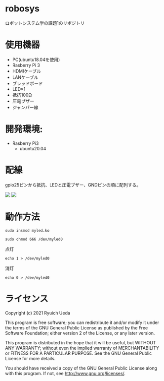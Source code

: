 # robosys

ロボットシステム学の課題1のリポジトリ

# 使用機器
* PC(ubuntu18.04を使用)
* Rasberry Pi 3
* HDMIケーブル
* LANケーブル
* ブレッドボード
* LED×1
* 抵抗100Ω
* 圧電ブザー
* ジャンパー線

# 開発環境:
* Rasberry Pi3
  * ubuntu20.04

# 配線
gpio25ピンから抵抗、LEDと圧電ブザー、GNDピンの順に配列する。

![](https://lh3.googleusercontent.com/djGr50s7JCHUsFOD3r2aYdzRQE1s4wWumOpIDoSAnVMYrCLV8fnCsTNJWdTdL7-yGFwPuKwYIdZKYy6JGzHsmGCJtgCNClYYOMoFlz17)
![](https://lh3.googleusercontent.com/G9CgZZSwJNgv6Y6Hd8fIjQkd5uOVv7E9u5gnbNJCJao32J0oTpG5-ZiQ9J9cQWBVUKUvyjYQ1n4xrEsWjjsy-zHeX3fw6VfscR-YQb-olQ)

# 動作方法
 ```
 sudo insmod myled.ko
 ```
 ```
 sudo chmod 666 /dev/myled0
 ```
点灯
 ```
 echo 1 > /dev/myled0
 ```
 消灯
 ```
 echo 0 > /dev/myled0
 ```
 
  # ライセンス
 Copyright (c) 2021 Ryuich Ueda
 
 This program is free software; you can redistribute it and/or modify it under the terms of the GNU General Public License as published by the Free Software Foundation; either version 2 of the License, or any later version.
 
 This program is distributed in the hope that it will be useful, but WITHOUT ANY WARRANTY; without even the implied warranty of MERCHANTABILITY or FITNESS FOR A PARTICULAR PURPOSE. See the GNU General Public License for more details.
 
 You should have received a copy of the GNU General Public License along with this program. If not, see http://www.gnu.org/licenses/.
